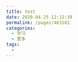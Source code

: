 ```yaml
---
title: test
date: 2020-04-25 12:12:39
permalink: /pages/463181
categories:
  - 学习
  - 更多
tags:
  - 
---
```




